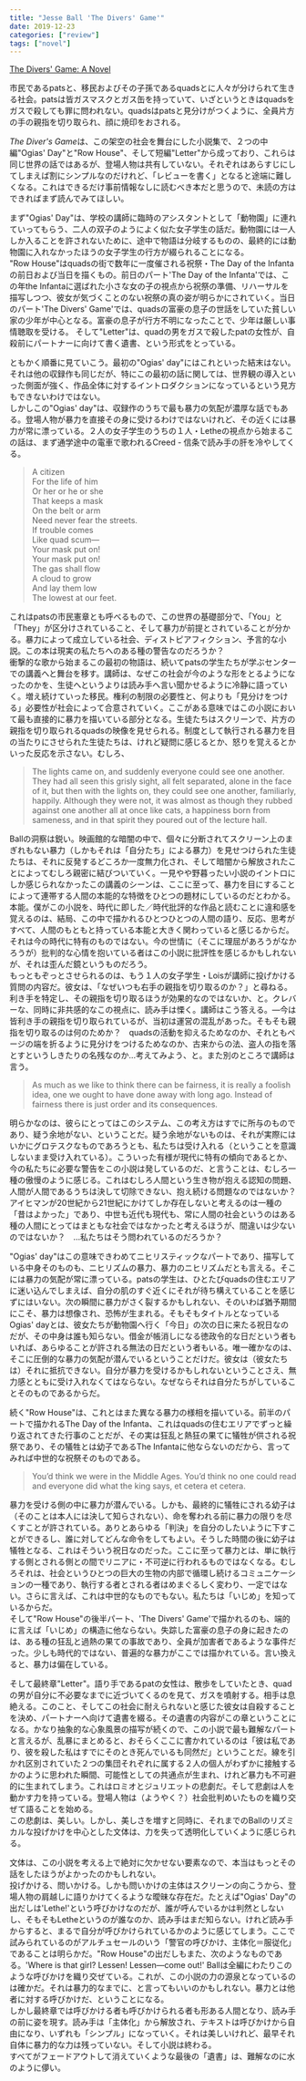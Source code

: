 ```yaml
---
title: "Jesse Ball 'The Divers' Game'"
date: 2019-12-23
categories: ["review"]
tags: ["novel"]
---
```


[The Divers' Game: A Novel](https://www.amazon.co.jp/dp/B07CWT59DC/)

市民であるpatsと、移民およびその子孫であるquadsとに人々が分けられて生きる社会。patsは皆ガスマスクとガス缶を持っていて、いざというときはquadsをガスで殺しても罪に問われない。quadsはpatsと見分けがつくように、全員片方の手の親指を切り取られ、顔に焼印をおされる。

*The Diver's Game*は、この架空の社会を舞台にした小説集で、２つの中編"Ogias' Day"と"Row House"、そして短編"Letter"から成っており、これらは同じ世界の話ではあるが、登場人物は共有していない。それぞれはあらすじにしてしまえば割にシンプルなのだけれど、「レビューを書く」となると途端に難しくなる。これはできるだけ事前情報なしに読むべき本だと思うので、未読の方はできればまず読んでみてほしい。

まず"Ogias' Day"は、学校の講師に臨時のアシスタントとして「動物園」に連れていってもらう、二人の双子のようによく似た女子学生の話だ。動物園には一人しか入ることを許されないために、途中で物語は分岐するものの、最終的には動物園に入れなかったほうの女子学生の行方が綴られることになる。  
"Row House"はquadsの街で数年に一度催される祝祭・The Day of the Infantaの前日および当日を描くもの。前日のパート'The Day of the Infanta'では、この年the Infantaに選ばれた小さな女の子の視点から祝祭の準備、リハーサルを描写しつつ、彼女が気づくことのない祝祭の真の姿が明らかにされていく。当日のパート'The Divers' Game'では、quadsの富豪の息子の世話をしていた貧しい家の少年が中心となる。富豪の息子が行方不明になったことで、少年は厳しい事情聴取を受ける。
そして"Letter"は、quadの男をガスで殺したpatの女性が、自殺前にパートナーに向けて書く遺書、という形式をとっている。

ともかく順番に見ていこう。最初の"Ogias' day"にはこれといった結末はない。それは他の収録作も同じだが、特にこの最初の話に関しては、世界観の導入といった側面が強く、作品全体に対するイントロダクションになっているという見方もできないわけではない。  
しかしこの"Ogias' day"は、収録作のうちで最も暴力の気配が濃厚な話でもある。登場人物が暴力を直接その身に受けるわけではないけれど、その近くには暴力が常に漂っている。２人の女子学生のうちの１人・Letheの視点から始まるこの話は、まず通学途中の電車で歌われるCreed - 信条で読み手の肝を冷やしてくる。

> A citizen  
> For the life of him  
> Or her or he or she  
> That keeps a mask  
> On the belt or arm  
> Need never fear the streets.  
> If trouble comes  
> Like quad scum—  
> Your mask put on!  
> Your mask put on!  
> The gas shall flow  
> A cloud to grow  
> And lay them low  
> The lowest at our feet.

これはpatsの市民憲章とも呼べるもので、この世界の基礎部分で、「You」と「They」が区分けされていること、そして暴力が前提とされていることが分かる。暴力によって成立している社会、ディストピアフィクション、予言的な小説。この本は現実の私たちへのある種の警告なのだろうか？  
衝撃的な歌から始まるこの最初の物語は、続いてpatsの学生たちが学ぶセンターでの講義へと舞台を移す。講師は、なぜこの社会が今のような形をとるようになったのかを、生徒へというよりは読み手へ言い聞かせるように冷静に語っていく。増え続けていった移民。権利の制限の必要性と、何よりも「見分けをつける」必要性が社会によって合意されていく。ここがある意味ではこの小説において最も直接的に暴力を描いている部分となる。生徒たちはスクリーンで、片方の親指を切り取られるquadsの映像を見せられる。制度として執行される暴力を目の当たりにさせられた生徒たちは、けれど疑問に感じるとか、怒りを覚えるとかいった反応を示さない。むしろ、

> The lights came on, and suddenly everyone could see one another. They had all seen this grisly sight, all felt separated, alone in the face of it, but then with the lights on, they could see one another, familiarly, happily. Although they were not, it was almost as though they rubbed against one another all at once like cats, a happiness born from sameness, and in that spirit they poured out of the lecture hall.

Ballの洞察は鋭い。映画館的な暗闇の中で、個々に分断されてスクリーン上のまぎれもない暴力（しかもそれは「自分たち」による暴力）を見せつけられた生徒たちは、それに反発するどころか一度無力化され、そして暗闇から解放されたことによってむしろ親密に結びついていく。一見やや野暮ったい小説のイントロにしか感じられなかったこの講義のシーンは、ここに至って、暴力を目にすることによって連帯する人間の本能的な特徴をひとつの題材にしているのだとわかる。  
本能。僕がこの小説を、時代に即した／時代批評的な作品と読むことに違和感を覚えるのは、結局、この中で描かれるひとつひとつの人間の語り、反応、思考がすべて、人間のもともと持っている本能と大きく関わっていると感じるからだ。それは今の時代に特有のものではない。今の世情に（そこに理屈があろうがなかろうが）批判的な心情を抱いている者はこの小説に批評性を感じるかもしれないが、それは歪んだ鏡というものだろう。  
もっともぞっとさせられるのは、もう１人の女子学生・Loisが講師に投げかける質問の内容だ。彼女は、「なぜいつも右手の親指を切り取るのか？」と尋ねる。利き手を特定し、その親指を切り取るほうが効果的なのではないか、と。クレバーな、同時に非共感的なこの視点に、読み手は慄く。講師はこう答える。―今は皆利き手の親指を切り取られているが、当初は運営の混乱があった。そもそも親指を切り取るのは何のためか？　quadsの活動を抑えるためなのか、それともページの端を折るように見分けをつけるためなのか、古来からの法、盗人の指を落とすというしきたりの名残なのか…考えてみよう、と。また別のところで講師は言う。

> As much as we like to think there can be fairness, it is really a foolish idea, one we ought to have done away with long ago. Instead of fairness there is just order and its consequences.

明らかなのは、彼らにとってはこのシステム、この考え方はすでに所与のものであり、疑う余地がない、ということだ。疑う余地がないものは、それが実際にはいかにグロテスクなものであろうとも、私たちは受け入れる（ということを意識しないまま受け入れている）。こういった有様が現代に特有の傾向であるとか、今の私たちに必要な警告をこの小説は発しているのだ、と言うことは、むしろ一種の傲慢のように感じる。これはむしろ人間という生き物が抱える認知の問題、人間が人間であるうちは決して切除できない、抱え続ける問題なのではないか？　アイヒマンが20世紀から21世紀にかけてしか存在しないと考えるのは一種の「昔はよかった」であり、中世も近代も現代も、常に人間の社会というのはある種の人間にとってはまともな社会ではなかったと考えるほうが、間違いは少ないのではないか？　…私たちはそう問われているのだろうか？

"Ogias' day"はこの意味できわめてニヒリスティックなパートであり、描写している中身そのものも、ニヒリズムの暴力、暴力のニヒリズムだとも言える。そこには暴力の気配が常に漂っている。patsの学生は、ひとたびquadsの住むエリアに迷い込んでしまえば、自分の肌のすぐ近くにそれが待ち構えていることを感じずにはいない。次の瞬間に暴力がさく裂するかもしれない、そのいわば猶予期間にこそ、暴力は想像され、恐怖が生まれる。そもそもタイトルとなっているOgias' dayとは、彼女たちが動物園へ行く「今日」の次の日に来たる祝日なのだが、その中身は誰も知らない。借金が帳消しになる徳政令的な日だという者もいれば、あらゆることが許される無法の日だという者もいる。唯一確かなのは、そこに圧倒的な暴力の気配が潜んでいるということだけだ。彼女は（彼女たちは）それに抵抗できない。自分が暴力を受けるかもしれないということさえ、無力感とともに受け入れなくてはならない。なぜならそれは自分たちがしていることそのものであるからだ。

続く"Row House"は、これとはまた異なる暴力の様相を描いている。前半のパートで描かれるThe Day of the Infanta、これはquadsの住むエリアでずっと繰り返されてきた行事のことだが、その実は狂乱と熱狂の果てに犠牲が供される祝祭であり、その犠牲とは幼子であるThe Infantaに他ならないのだから、言ってみれば中世的な祝祭そのものである。

> You’d think we were in the Middle Ages. You’d think no one could read and everyone did what the king says, et cetera et cetera.

暴力を受ける側の中に暴力が潜んでいる。しかも、最終的に犠牲にされる幼子は（そのことは本人には決して知らされない）、命を奪われる前に暴力の限りを尽くすことが許されている。ありとあらゆる「判決」を自分のしたいように下すことができるし、誰に対してどんな命令をしてもよい。そうした時間の後に幼子は犠牲となる、これはそういう祝日なのだった。ここに至って暴力とは、単に執行する側とされる側との間でリニアに・不可逆に行われるものではなくなる。むしろそれは、社会というひとつの巨大の生物の内部で循環し続けるコミュニケーションの一種であり、執行する者とされる者はめまぐるしく変わり、一定ではない。さらに言えば、これは中世的なものでもない。私たちは「いじめ」を知っているからだ。  
そして"Row House"の後半パート、'The Divers' Game'で描かれるのも、端的に言えば「いじめ」の構造に他ならない。失踪した富豪の息子の身に起きたのは、ある種の狂乱と過熱の果ての事故であり、全員が加害者であるような事件だった。少しも時代的ではない、普遍的な暴力がここでは描かれている。言い換えると、暴力は偏在している。

そして最終章"Letter"。語り手であるpatの女性は、散歩をしていたとき、quadの男が自分に不必要なまでに近づいてくるのを見て、ガスを噴射する。相手は息絶える。このこと、そしてこの社会に耐えられないと感じた彼女は自殺することを決め、パートナーへ向けて遺書を綴る。その遺書の内容がこの章ということになる。かなり抽象的な心象風景の描写が続くので、この小説で最も難解なパートと言えるが、乱暴にまとめると、おそらくここに書かれているのは「彼は私であり、彼を殺した私はすでにそのとき死んでいるも同然だ」ということだ。線を引かれ区別されていた２つの集団それぞれに属する２人の個人がわずかに接触するかのように思われた瞬間、可能性としての共通点が生まれ、けれど暴力も不可避的に生まれてしまう。これはロミオとジュリエットの悲劇だ。そして悲劇は人を動かす力を持っている。登場人物は（ようやく？）社会批判めいたものを織り交ぜて語ることを始める。  
この悲劇は、美しい。しかし、美しさを増すと同時に、それまでのBallのリズミカルな投げかけを中心とした文体は、力を失って透明化していくように感じられる。

文体は、この小説を考える上で絶対に欠かせない要素なので、本当はもっとその話をしたほうがよかったのかもしれない。  
投げかける、問いかける。しかも問いかけの主体はスクリーンの向こうから、登場人物の肩越しに語りかけてくるような曖昧な存在だ。たとえば"Ogias' Day"の出だしは'Lethe!'という呼びかけなのだが、誰が呼んでいるかは判然としないし、そもそもLetheというのが誰なのか、読み手はまだ知らない。けれど読み手からすると、まるで自分が呼びかけられているかのように感じてしまう。ここで試みられているのがアルチュセールのいう「警官の呼びかけ、主体化＝服従化」であることは明らかだ。"Row House"の出だしもまた、次のようなものである。'Where is that girl? Lessen! Lessen—come out!' Ballは全編にわたりこのような呼びかけを織り交ぜている。これが、この小説の力の源泉となっているのは確かだ。それは暴力的なまでに、と言ってもいいのかもしれない。暴力とは他者に対する呼びかけだ、ということになる。  
しかし最終章では呼びかける者も呼びかけられる者も形ある人間となり、読み手の前に姿を現す。読み手は「主体化」から解放され、テキストは呼びかけから自由になり、いずれも「シンプル」になっていく。それは美しいけれど、最早それ自体に暴力的な力は残っていない。そして小説は終わる。  
すべてがフェードアウトして消えていくような最後の「遺書」は、難解なのに水のように儚い。
